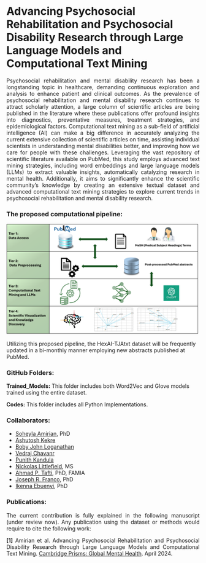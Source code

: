 # Advancing Psychosocial Rehabilitation and Psychosocial Disability Research through Large Language Models and Computational Text Mining

<p align="justify">Psychosocial rehabilitation and mental disability research has been a longstanding topic in healthcare, demanding continuous exploration and analysis to enhance patient and clinical outcomes. As the prevalence of psychosocial rehabilitation and mental disability research continues to attract scholarly attention, a large column of scientific articles are being published in the literature where these publications offer profound insights into diagnostics, preventative measures, treatment strategies, and epidemiological factors. Computational text mining as a sub-field of artificial intelligence (AI) can make a big difference in accurately analyzing the current extensive collection of scientific articles on time, assisting individual scientists in understanding mental disabilities better, and improving how we care for people with these challenges. Leveraging the vast repository of scientific literature available on PubMed, this study employs advanced text mining strategies, including word embeddings and large language models (LLMs) to extract valuable insights, automatically catalyzing research in mental health. Additionally, it aims to significantly enhance the scientific community’s knowledge by creating an extensive textual dataset and advanced computational text mining strategies to explore current trends in psychosocial rehabilitation and mental disability research.</p>

### The proposed computational pipeline:

![alt text](https://github.com/amiielab/TextMining_PubMed_MentalHealth/blob/main/img/Process.png  "Mental Health Research")
</p>
<p>Utilizing this proposed pipeline, the HexAI-TJAtxt dataset will be frequently updated in a bi-monthly manner employing new abstracts published at PubMed.
</p>

### GitHub Folders: 

<p><strong>Trained_Models:</strong> This folder includes both Word2Vec and Glove models trained using the entire dataset.</p>
<p><strong>Codes:</strong> This folder includes all Python Implementations.</p>

### Collaborators:
+ <a href="https://amiielab.github.io" target="_blank">Soheyla Amirian</a>, PhD
+ <a href="" target="_blank">Ashutosh Kekre</a>
+ <a href="" target="_blank">Boby John Loganathan</a>
+ <a href="" target="_blank">Vedraj Chavanr</a>
+ <a href="" target="_blank">Punith Kandula</a>
+ <a href="" target="_blank">Nickolas Littlefield<a>, MS
+ <a href="https://pitthexai.github.io" target="_blank">Ahmad P. Tafti</a>, PhD, FAMIA
+ <a href="https://www.pace.edu/news/joseph-r-franco-phd-named-pace-university-provost" target="_blank">Joseph R. Franco</a>, PhD
+ <a href="https://www.shrs.pitt.edu/people/ikenna-ebuenyi" target="_blank">Ikenna Ebuenyi</a>, PhD

### Publications:

<p align="justify">The current contribution is fully explained in the following manuscript (under review now). Any publication using the dataset or methods would require to cite the following work:
<p align="justify">
<strong>[1]</strong> Amirian et al. Advancing Psychosocial Rehabilitation and Psychosocial Disability Research through Large Language Models and Computational Text Mining. <a href="https://www.cambridge.org/core/journals/global-mental-health" target="_blank">Cambridge Prisms: Global Mental Health</a>. April 2024. </p>
